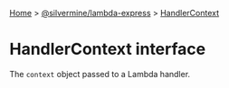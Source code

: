 [Home](./index) &gt; [@silvermine/lambda-express](./lambda-express.md) &gt; [HandlerContext](./lambda-express.handlercontext.md)

# HandlerContext interface

The `context` object passed to a Lambda handler.
